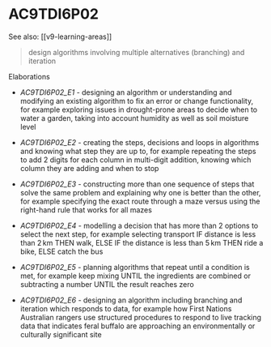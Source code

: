 
# AC9TDI6P02 

See also: [[v9-learning-areas]]

> design algorithms involving multiple alternatives (branching) and iteration

Elaborations


- _AC9TDI6P02_E1_ - designing an algorithm or understanding and modifying an existing algorithm to fix an error or change functionality, for example exploring issues in drought-prone areas to decide when to water a garden, taking into account humidity as well as soil moisture level

- _AC9TDI6P02_E2_ - creating the steps, decisions and loops in algorithms and knowing what step they are up to, for example repeating the steps to add 2 digits for each column in multi-digit addition, knowing which column they are adding and when to stop

- _AC9TDI6P02_E3_ - constructing more than one sequence of steps that solve the same problem and explaining why one is better than the other, for example specifying the exact route through a maze versus using the right-hand rule that works for all mazes

- _AC9TDI6P02_E4_ - modelling a decision that has more than 2 options to select the next step, for example selecting transport IF distance is less than 2 km THEN walk, ELSE IF the distance is less than 5 km THEN ride a bike, ELSE catch the bus

- _AC9TDI6P02_E5_ - planning algorithms that repeat until a condition is met, for example keep mixing UNTIL the ingredients are combined or subtracting a number UNTIL the result reaches zero

- _AC9TDI6P02_E6_ - designing an algorithm including branching and iteration which responds to data, for example how First Nations Australian rangers use structured procedures to respond to live tracking data that indicates feral buffalo are approaching an environmentally or culturally significant site
